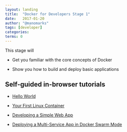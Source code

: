 ```yaml
---
layout: landing
title:  "Docker for Developers Stage 1"
date:   2017-01-20
author: "@manomarks"
tags: [developer]
categories:
terms: 0
---
```


This stage will 
  
  * Get you familiar with the core concepts of Docker

  * Show you how to build and deploy basic applications

## Self-guided in-browser tutorials

  * [Hello World](/helloworld)

  * [Your First Linux Container](/alpine)

  * [Developing a Simple Web App](/webapps)

  * [Deploying a Multi-Service App in Docker Swarm Mode](/swarm-stack-intro)


<!-- ## Videos
 TODO: Add Docker 101 video -->
